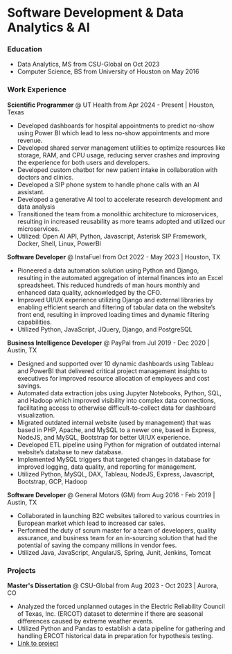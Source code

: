 # Software Development & Data Analytics & AI

### Education
- Data Analytics, MS from CSU-Global on Oct 2023
- Computer Science, BS from University of Houston on May 2016

### Work Experience

**Scientific Programmer** @ UT Health from Apr 2024 - Present | Houston, Texas
- Developed dashboards for hospital appointments to predict no-show using Power BI which lead to less no-show appointments and more revenue. 
- Developed shared server management utilities to optimize resources like storage, RAM, and CPU usage, reducing server crashes and improving the experience for both users and developers. 
- Developed custom chatbot for new patient intake in collaboration with doctors and clinics.
- Developed a SIP phone system to handle phone calls with an AI assistant.
- Developed a generative AI tool to accelerate research development and data analysis
- Transitioned the team from a monolithic architecture to microservices, resulting in increased reusability as more teams adopted and utilized our microservices.
- Utilized: Open AI API, Python, Javascript, Asterisk SIP Framework, Docker, Shell, Linux, PowerBI

**Software Developer** @ InstaFuel from Oct 2022 - May 2023 | Houston, TX
-  Pioneered a data automation solution using Python and Django, resulting in the
automated aggregation of internal finances into an Excel spreadsheet. This
reduced hundreds of man hours monthly and enhanced data quality,
acknowledged by the CFO.
- Improved UI/UX experience utilizing Django and external libraries by enabling
efficient search and filtering of tabular data on the website’s front end, resulting
in improved loading times and dynamic filtering capabilities.
- Utilized Python, JavaScript, JQuery, Django, and PostgreSQL

**Business Intelligence Developer** @ PayPal from Jul 2019 - Dec 2020 | Austin, TX
- Designed and supported over 10 dynamic dashboards using Tableau and
PowerBI that delivered critical project management insights to executives for
improved resource allocation of employees and cost savings.
- Automated data extraction jobs using Jupyter Notebooks, Python, SQL, and
Hadoop which improved visibility into complex data connections, facilitating
access to otherwise difficult-to-collect data for dashboard visualization.
- Migrated outdated internal website (used by management) that was based in
PHP, Apache, and MySQL to a newer one, based in Express, NodeJS, and
MySQL, Bootstrap for better UI/UX experience.
- Developed ETL pipeline using Python for migration of outdated internal
website’s database to new database.
- Implemented MySQL triggers that targeted changes in database for improved
logging, data quality, and reporting for management.
- Utilized Python, MySQL, DAX, Tableau, NodeJS, Express, Javascript, Bootstrap,
GCP, Hadoop

**Software Developer** @ General Motors (GM) from Aug 2016 - Feb 2019 | Austin, TX
- Collaborated in launching B2C websites tailored to various countries in
European market which lead to increased car sales.
- Performed the duty of scrum master for a team of developers, quality
assurance, and business team for an in-sourcing solution that had the potential
of saving the company millions in vendor fees.
- Utilized Java, JavaScript, AngularJS, Spring, Junit, Jenkins, Tomcat

### Projects

**Master's Dissertation** @ CSU-Global from Aug 2023 - Oct 2023 | Aurora, CO
- Analyzed the forced unplanned outages in the Electric Reliability Council of
Texas, Inc. (ERCOT) dataset to determine if there are seasonal differences
caused by extreme weather events.
- Utilized Python and Pandas to establish a data pipeline for gathering and
handling ERCOT historical data in preparation for hypothesis testing.
- [Link to project](https://github.com/mlaiseca3/MIS581)

